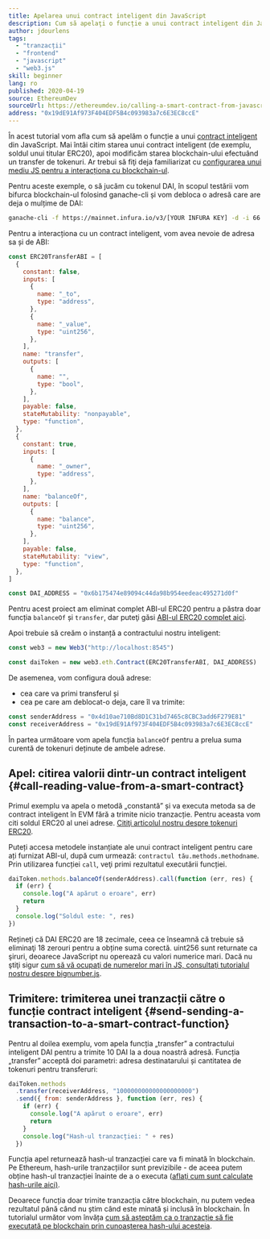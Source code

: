 ```yaml
---
title: Apelarea unui contract inteligent din JavaScript
description: Cum să apelaţi o funcție a unui contract inteligent din JavaScript folosind ca exemplu un token Dai
author: jdourlens
tags:
  - "tranzacții"
  - "frontend"
  - "javascript"
  - "web3.js"
skill: beginner
lang: ro
published: 2020-04-19
source: EthereumDev
sourceUrl: https://ethereumdev.io/calling-a-smart-contract-from-javascript/
address: "0x19dE91Af973F404EDF5B4c093983a7c6E3EC8ccE"
---
```


În acest tutorial vom afla cum să apelăm o funcție a unui [contract inteligent](/developers/docs/smart-contracts/) din JavaScript. Mai întâi citim starea unui contract inteligent (de exemplu, soldul unui titular ERC20), apoi modificăm starea blockchain-ului efectuând un transfer de tokenuri. Ar trebui să fiţi deja familiarizat cu [configurarea unui mediu JS pentru a interacționa cu blockchain-ul](/developers/tutorials/set-up-web3js-to-use-ethereum-in-javascript/).

Pentru aceste exemple, o să jucăm cu tokenul DAI, în scopul testării vom bifurca blockchain-ul folosind ganache-cli și vom debloca o adresă care are deja o mulțime de DAI:

```bash
ganache-cli -f https://mainnet.infura.io/v3/[YOUR INFURA KEY] -d -i 66 1 --unlock 0x4d10ae710Bd8D1C31bd7465c8CBC3add6F279E81
```

Pentru a interacționa cu un contract inteligent, vom avea nevoie de adresa sa și de ABI:

```js
const ERC20TransferABI = [
  {
    constant: false,
    inputs: [
      {
        name: "_to",
        type: "address",
      },
      {
        name: "_value",
        type: "uint256",
      },
    ],
    name: "transfer",
    outputs: [
      {
        name: "",
        type: "bool",
      },
    ],
    payable: false,
    stateMutability: "nonpayable",
    type: "function",
  },
  {
    constant: true,
    inputs: [
      {
        name: "_owner",
        type: "address",
      },
    ],
    name: "balanceOf",
    outputs: [
      {
        name: "balance",
        type: "uint256",
      },
    ],
    payable: false,
    stateMutability: "view",
    type: "function",
  },
]

const DAI_ADDRESS = "0x6b175474e89094c44da98b954eedeac495271d0f"
```

Pentru acest proiect am eliminat complet ABI-ul ERC20 pentru a păstra doar funcția `balanceOf` și `transfer`, dar puteţi găsi [ABI-ul ERC20 complet aici](https://ethereumdev.io/abi-for-erc20-contract-on-ethereum/).

Apoi trebuie să creăm o instanță a contractului nostru inteligent:

```js
const web3 = new Web3("http://localhost:8545")

const daiToken = new web3.eth.Contract(ERC20TransferABI, DAI_ADDRESS)
```

De asemenea, vom configura două adrese:

- cea care va primi transferul și
- cea pe care am deblocat-o deja, care îl va trimite:

```js
const senderAddress = "0x4d10ae710Bd8D1C31bd7465c8CBC3add6F279E81"
const receiverAddress = "0x19dE91Af973F404EDF5B4c093983a7c6E3EC8ccE"
```

În partea următoare vom apela funcția `balanceOf` pentru a prelua suma curentă de tokenuri deținute de ambele adrese.

## Apel: citirea valorii dintr-un contract inteligent \{#call-reading-value-from-a-smart-contract}

Primul exemplu va apela o metodă „constantă” și va executa metoda sa de contract inteligent în EVM fără a trimite nicio tranzacție. Pentru aceasta vom citi soldul ERC20 al unei adrese. [Citiţi articolul nostru despre tokenuri ERC20](/developers/tutorials/understand-the-erc20-token-smart-contract/).

Puteți accesa metodele instanțiate ale unui contract inteligent pentru care ați furnizat ABI-ul, după cum urmează: `contractul tău.methods.methodname`. Prin utilizarea funcției `call`, veţi primi rezultatul executării funcției.

```js
daiToken.methods.balanceOf(senderAddress).call(function (err, res) {
  if (err) {
    console.log("A apărut o eroare", err)
    return
  }
  console.log("Soldul este: ", res)
})
```

Rețineţi că DAI ERC20 are 18 zecimale, ceea ce înseamnă că trebuie să eliminaţi 18 zerouri pentru a obține suma corectă. uint256 sunt returnate ca şiruri, deoarece JavaScript nu operează cu valori numerice mari. Dacă nu ştiţi sigur [cum să vă ocupaţi de numerelor mari în JS, consultaţi tutorialul nostru despre bignumber.js](https://ethereumdev.io/how-to-deal-with-big-numbers-in-javascript/).

## Trimitere: trimiterea unei tranzacții către o funcție contract inteligent \{#send-sending-a-transaction-to-a-smart-contract-function}

Pentru al doilea exemplu, vom apela funcția „transfer” a contractului inteligent DAI pentru a trimite 10 DAI la a doua noastră adresă. Funcția „transfer” acceptă doi parametri: adresa destinatarului și cantitatea de tokenuri pentru transferuri:

```js
daiToken.methods
  .transfer(receiverAddress, "100000000000000000000")
  .send({ from: senderAddress }, function (err, res) {
    if (err) {
      console.log("A apărut o eroare", err)
      return
    }
    console.log("Hash-ul tranzacției: " + res)
  })
```

Funcția apel returnează hash-ul tranzacției care va fi minată în blockchain. Pe Ethereum, hash-urile tranzacțiilor sunt previzibile - de aceea putem obține hash-ul tranzacției înainte de a o executa ([aflaţi cum sunt calculate hash-urile aici)](https://ethereum.stackexchange.com/questions/45648/how-to-calculate-the-assigned-txhash-of-a-transaction).

Deoarece funcția doar trimite tranzacția către blockchain, nu putem vedea rezultatul până când nu știm când este minată și inclusă în blockchain. În tutorialul următor vom învăța [cum să așteptăm ca o tranzacție să fie executată pe blockchain prin cunoașterea hash-ului acesteia](https://ethereumdev.io/waiting-for-a-transaction-to-be-mined-on-ethereum-with-js/).
